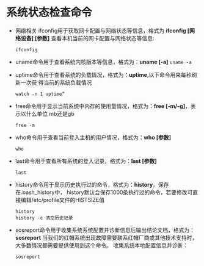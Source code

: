 # 系统状态检查命令

- 网络相关 ifconfig用于获取网卡配置与网络状态等信息，格式为 **ifconfig [网络设备] [参数]** 查看本机当前的网卡配置与网络状态等信息:

  ```
  ifconfig
  ```

- uname命令用于查看系统内核版本等信息，格式为：**uname [-a]** `uname -a`

- uptime命令用于查看系统的负载情况，格式为：**uptime**,以下命令用来每秒刷新一次获 得当前的系统负载情况

  ```
  watch -n 1 uptime“
  ```

- free命令用于显示当前系统中内存的使用量情况，格式为：**free [-m/-g]**，表示以什么单位 mb还是gb

  ```
  free -m
  ```

- who命令用于查看当前登入主机的用户情况，格式为：**who [参数]**

  ```
  who
  ```

- last命令用于查看所有系统的登入记录，格式为：**last [参数]**

  ```
  last
  ```

- history命令用于显示历史执行过的命令，格式为：**history**，保存在.bash_history中， history默认会保存1000条执行过的命令，若要修改可直接编辑/etc/profile文件的HISTSIZE值

  ```
  history
  history -c 清空历史记录
  ```

- sosreport命令用于收集系统系统配置并诊断信息后输出结论文档，格式为：**sosreport** 当我们的红帽系统出现故障需要联系红帽厂商或其他技术支持时，大多数情况都需要提供使用到这个命令。 收集系统本地配置信息并诊断：

  ```
  sosreport
  ```
